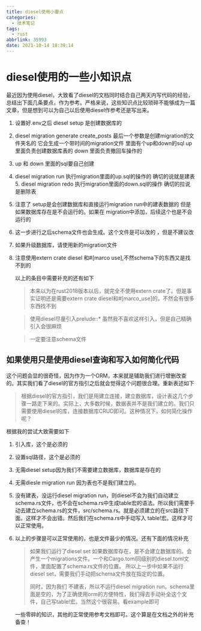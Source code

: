 ```yaml
---
title: diesel使用小要点
categories:
  - 技术笔记
tags:
  - rust
abbrlink: 35993
date: 2021-10-14 18:39:14
---
```


# diesel使用的一些小知识点

最近因为使用diesel，大致看了diesel的文档同时结合自己两天内写代码的经验，总结出下面几条要点，作为参考。严格来说，这些知识点比较琐碎不能够成为一篇文章，但是想到可以为自己以后使用diesel作参考还是写出来。

1. 设置好.env之后 diesel setup   是创建数据库的 

2. diesel migration generate create_posts   最后一个参数是创建migration的文件夹名的 它会生成一个带时间的migration文件  里面有个up和down的sql up 里面负责创建数据库表的  down 里面负责撤回车操作的 

3. up 和 down 里面的sql要自己创建 

4. diesel migration run  执行migration里面的up.sql的操作的 确切的说就是建表 5. diesel migration redo 执行migration里面的down.sql的操作 确切的拉说是删除表 

5. 注意了 setup是会创建数据库和直接运行migration run中的建表数据的 但是如果数据库存在是不会运行的。如果在  migration中添加，后续这个也是不会运行的 

6. 这一步进行之后schema文件也会生成。这个文件是可以改的 ，但是不建议改 

7. 如果升级数据库，请使用新的migration文件 

8. 注意使用extern crate diesel 和#[marco use],不然schema下的东西又是找不到的

	以上的条目中需要补充的还有如下

	> 本来以为在rust2018版本以后，就完全不使用extern crate了。但是事实证明还是需要extern crate diesel和#[marco_use]的，不然会有很多东西找不到

	> 使用diesel尽量引入prelude::*  虽然我不喜欢这样引入，但是自己精确引入会很麻烦

	> 一定要注意schema文件

## 如果使用只是使用diesel查询和写入如何简化代码

这个问题会显的很奇怪，因为作为一个ORM，本来就是辅助我们进行增删改查的。其实我们看了diesel的官方指引之后就会觉得这个问题很合理。重新表述如下

> 根据diesel的官方指引，我们是用建立连接，建立数据库，设计表这几个步骤一路走下来的。实际上，大多数时候，数据表并不是我们建立的。我们只需要使用diesel的库，连接数据库CRUD即可。这种情况下，如何简化操作呢？

根据我的尝试大致需要如下

1. 引入库，这个是必须的

2. 设置sql路径，这个是必须的

3. 无需diesel setup因为我们不需要建立数据库，数据库是存在的

4. 无需diesle migration run 因为表也不是我们建立的。

5. 没有建表，没运行diesel migration run，则diesel不会为我们自动建立schema.rs文件，也不会在schema.rs中生成table宏的语法。所以我们需要手动去建立schema.rs的文件，src/schema.rs。就是必须建立的在src路径下面。这样才不会出错。然后我们在schema.rs中手动写入 table!宏。这样才可以正常使用。

6. 以上的步骤是可以正常使用的，也是文件最少的情况。还有下面的情况补充

	> 如果我们运行了diesel set 如果数据库存在，是不会建立数据库的。会产生一个migrations文件。一个和Cargo.toml同级别的diesel.toml文件，里面配置了schema.rs文件的位置。  所以上一步中如果不运行diesel set，需要我们手动把schema文件放在指定的位置。
	>
	> 同时，因为我们 不建表，所以不运行diesel migration run。schema里面是空的，为了正确使用orm的方便特性，我们得去手动补全这个文件，自己写table!宏。当然这个很容易。看example即可

	一些零碎的知识，其他的正常使用参考文档即可。这个算是在文档之外的补充备查！